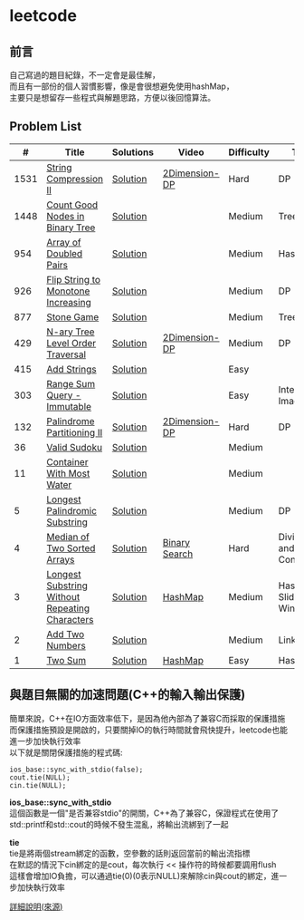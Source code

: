 # leetcode

## 前言

自己寫過的題目紀錄，不一定會是最佳解，<br>
而且有一部份的個人習慣影響，像是會很想避免使用hashMap，<br>
主要只是想留存一些程式與解題思路，方便以後回憶算法。<br>

## Problem List

|  #  |      Title     |   Solutions   | Video  | Difficulty  | Tag                  
|-----|----------------|---------------|--------|-------------|-------------
|1531|[String Compression II](https://leetcode.com/problems/string-compression-ii/)|[Solution](./algorithms/cpp/1531/1531.cpp)|[2Dimension-DP](https://www.youtube.com/watch?v=UIK00l_AiPQ)|Hard|DP
|1448|[Count Good Nodes in Binary Tree](https://leetcode.com/problems/count-good-nodes-in-binary-tree/)|[Solution](./algorithms/cpp/1448/1448.cpp)||Medium|Tree
|954|[Array of Doubled Pairs](https://leetcode.com/problems/array-of-doubled-pairs/)|[Solution](./algorithms/cpp/0954/0954.cpp)||Medium|HashMap
|926|[Flip String to Monotone Increasing](https://leetcode.com/problems/flip-string-to-monotone-increasing/)|[Solution](./algorithms/cpp/0926/0926.cpp)||Medium|DP
|877|[Stone Game](https://leetcode.com/problems/stone-game/)|[Solution](./algorithms/cpp/0877/0877.cpp)||Medium|Tree
|429|[N-ary Tree Level Order Traversal](https://leetcode.com/problems/n-ary-tree-level-order-traversal/)|[Solution](./algorithms/cpp/0429/0429.cpp)|[2Dimension-DP](https://www.youtube.com/watch?v=WxpIHvsu1RI)|Medium|DP
|415|[Add Strings](https://leetcode.com/problems/add-strings/)|[Solution](./algorithms/cpp/0415/0415.cpp)||Easy|
|303|[Range Sum Query - Immutable](https://leetcode.com/problems/range-sum-query-immutable/)|[Solution](./algorithms/cpp/0303/0303.cpp)||Easy|Integral Image
|132|[Palindrome Partitioning II](https://leetcode.com/problems/palindrome-partitioning-ii/)|[Solution](./algorithms/cpp/0132/0132.cpp)|[2Dimension-DP](https://www.youtube.com/watch?v=lDYIvtBVmgo)|Hard|DP
|36|[Valid Sudoku](https://leetcode.com/problems/valid-sudoku/)|[Solution](./algorithms/cpp/0036/0036.cpp)||Medium|
|11|[Container With Most Water](https://leetcode.com/problems/container-with-most-water/)|[Solution](./algorithms/cpp/0011/0011.cpp)||Medium|
|5|[Longest Palindromic Substring](https://leetcode.com/problems/longest-palindromic-substring/)|[Solution](./algorithms/cpp/0005/0005.cpp)||Medium|DP
|4|[Median of Two Sorted Arrays](https://leetcode.com/problems/median-of-two-sorted-arrays/)|[Solution](./algorithms/cpp/0004/0004.cpp)|[Binary Search](https://www.youtube.com/watch?v=LPFhl65R7ww)|Hard|Divide and Conquer
|3|[Longest Substring Without Repeating Characters](https://leetcode.com/problems/longest-substring-without-repeating-characters/)|[Solution](./algorithms/cpp/0003/0003.cpp)|[HashMap](https://www.youtube.com/watch?v=3IETreEybaA)|Medium|HashMap, Sliding Window
|2|[Add Two Numbers](https://leetcode.com/problems/add-two-numbers/)|[Solution](./algorithms/cpp/0002/0002.cpp)||Medium|LinkList
|1|[Two Sum](https://leetcode.com/problems/two-sum/)|[Solution](./algorithms/cpp/0001/0001.cpp)|[HashMap](https://www.youtube.com/watch?v=kPXOr6pW8KM)|Easy|HashMap

## 與題目無關的加速問題(C++的輸入輸出保護)

簡單來說，C++在IO方面效率低下，是因為他內部為了兼容C而採取的保護措施<br>
而保護措施預設是開啟的，只要關掉IO的執行時間就會飛快提升，leetcode也能進一步加快執行效率<br>
以下就是關閉保護措施的程式碼:<br>

```
ios_base::sync_with_stdio(false);
cout.tie(NULL);
cin.tie(NULL);
```

**ios_base::sync_with_stdio**<br>
這個函數是一個"是否兼容stdio"的開關，C++為了兼容C，保證程式在使用了std::printf和std::cout的時候不發生混亂，將輸出流綁到了一起<br>

**tie**<br>
tie是將兩個stream綁定的函數，空參數的話則返回當前的輸出流指標<br>
在默認的情況下cin綁定的是cout，每次執行 << 操作符的時候都要調用flush<br>
這樣會增加IO負擔，可以通過tie(0)(0表示NULL)來解除cin與cout的綁定，進一步加快執行效率<br>

[詳細說明(來源)](https://www.hankcs.com/program/cpp/cin-tie-with-sync_with_stdio-acceleration-input-and-output.html)
